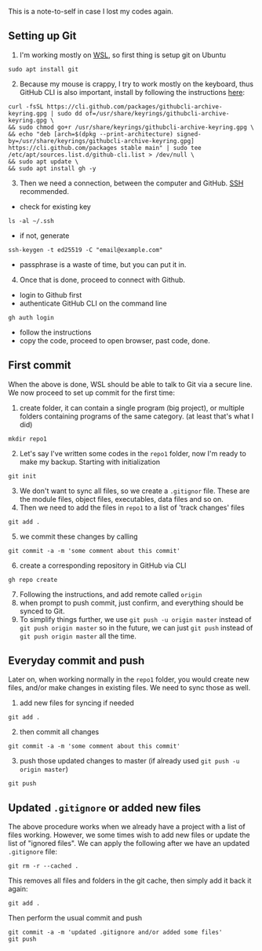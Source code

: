 This is a note-to-self in case I lost my codes again.

## Setting up Git
1. I'm working mostly on [WSL](https://docs.microsoft.com/en-us/windows/wsl/install), so first thing is setup git on Ubuntu
```
sudo apt install git
```
2. Because my mouse is crappy, I try to work mostly on the keyboard, thus GitHub CLI is also important, install by following the instructions [here](https://github.com/cli/cli/blob/trunk/docs/install_linux.md):
```
curl -fsSL https://cli.github.com/packages/githubcli-archive-keyring.gpg | sudo dd of=/usr/share/keyrings/githubcli-archive-keyring.gpg \
&& sudo chmod go+r /usr/share/keyrings/githubcli-archive-keyring.gpg \
&& echo "deb [arch=$(dpkg --print-architecture) signed-by=/usr/share/keyrings/githubcli-archive-keyring.gpg] https://cli.github.com/packages stable main" | sudo tee /etc/apt/sources.list.d/github-cli.list > /dev/null \
&& sudo apt update \
&& sudo apt install gh -y
```
3. Then we need a connection, between the computer and GitHub. [SSH](https://docs.github.com/en/authentication/connecting-to-github-with-ssh) recommended.
  - check for existing key
```
ls -al ~/.ssh
```
  - if not, generate
```
ssh-keygen -t ed25519 -C "email@example.com"
```
  - passphrase is a waste of time, but you can put it in.
4. Once that is done, proceed to connect with Github.
  - login to Github first
  - authenticate GitHub CLI on the command line
```
gh auth login
```
  - follow the instructions
  - copy the code, proceed to open browser, past code, done.

## First commit
When the above is done, WSL should be able to talk to Git via a secure line.
We now proceed to set up commit for the first time:
1. create folder, it can contain a single program (big project), or multiple folders containing programs of the same category. (at least that's what I did)
```
mkdir repo1
```
2. Let's say I've written some codes in the `repo1` folder, now I'm ready to make my backup. Starting with initialization
```
git init
```
3. We don't want to sync all files, so we create a `.gitignor` file. These are the module files, object files, executables, data files and so on.
4. Then we need to add the files in `repo1` to a list of 'track changes' files
```
git add .
```
5. we commit these changes by calling
```
git commit -a -m 'some comment about this commit'
```
6. create a corresponding repository in GitHub via CLI
```
gh repo create
```
7. Following the instructions, and add remote called `origin`
8. when prompt to push commit, just confirm, and everything should be synced to Git.
9. To simplify things further, we use `git push -u origin master` instead of `git push origin master` so in the future, we can just `git push` instead of `git push origin master` all the time.

## Everyday commit and push
Later on, when working normally in the `repo1` folder, you would create new files, and/or make changes in existing files.
We need to sync those as well.
1. add new files for syncing if needed
```
git add .
```
2. then commit all changes
```
git commit -a -m 'some comment about this commit'
```
3. push those updated changes to master (if already used `git push -u origin master`)
```
git push
```

## Updated `.gitignore` or added new files
The above procedure works when we already have a project  with a list of files working. However, we some times wish to add new files or update the list of "ignored files". We can apply the following after we have an updated `.gitignore` file:
```
git rm -r --cached .
```
This removes all files and folders in the git cache, then simply add it back it again:
```
git add .
```
Then perform the usual commit and push
```
git commit -a -m 'updated .gitignore and/or added some files'
git push
```

